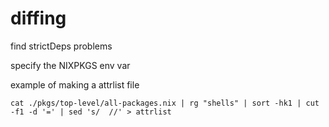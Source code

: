 # diffing
find strictDeps problems


specify the NIXPKGS env var



example of making a attrlist file

```
cat ./pkgs/top-level/all-packages.nix | rg "shells" | sort -hk1 | cut -f1 -d '=' | sed 's/  //' > attrlist
```
